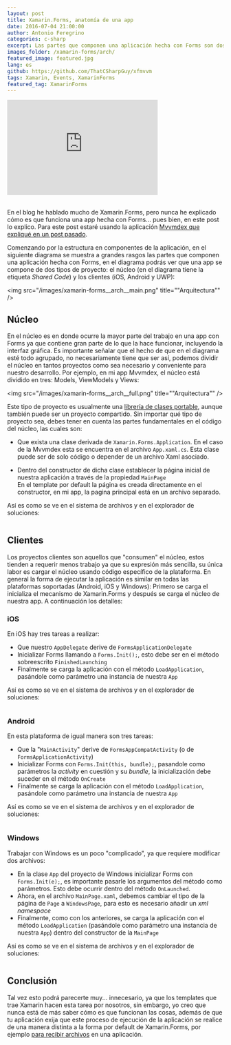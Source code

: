 ```yaml
---
layout: post
title: Xamarin.Forms, anatomía de una app
date: 2016-07-04 21:00:00
author: Antonio Feregrino
categories: c-sharp
excerpt: Las partes que componen una aplicación hecha con Forms son dos&ellip; el núcleo o shared code y los proyectos clientes móviles que consumen dicho núcleo.
images_folder: /xamarin-forms/arch/
featured_image: featured.jpg
lang: es
github: https://github.com/ThatCSharpGuy/xfmvvm
tags: Xamarin, Events, XamarinForms
featured_tag: XamarinForms
---
```


<div class="video-wrapper">
<iframe src='https://onedrive.live.com/embed?cid=05D7523CBBAF0419&resid=5D7523CBBAF0419%21128893&authkey=AIJIECFXvuJszW0&em=2&wdAr=1.7777777777777777' width='350px' height='221px' frameborder='0'>Esto es un documento de <a target='_blank' href='https://office.com'>Microsoft Office</a> incrustado con tecnología de <a target='_blank' href='https://office.com/webapps'>Office Online</a>.</iframe>
</div>
 
<br />

En el blog he hablado mucho de Xamarin.Forms, pero nunca he explicado cómo es que funciona una app hecha con Forms... pues bien, en este post lo explico. Para este post estaré usando la aplicación <a href="../mvvm-xamarin-forms" target="_blank" rel="nofollow">Mvvmdex que expliqué en un post pasado</a>.  

Comenzando por la estructura en componentes de la aplicación, en el siguiente diagrama se muestra a grandes rasgos las partes que componen una aplicación hecha con Forms, en el diagrama podrás ver que una app se compone de dos tipos de proyecto: el núcleo (en el diagrama tiene la etiqueta *Shared Code*) y los clientes (iOS, Android y UWP):

<img src="/images/xamarin-forms__arch__main.png" title=""Arquitectura"" />

## Núcleo

En el núcleo es en donde ocurre la mayor parte del trabajo en una app con Forms ya que contiene gran parte de lo que la hace funcionar, incluyendo la interfaz gráfica. Es importante señalar que el hecho de que en el diagrama esté todo agrupado, no necesariamente tiene que ser así, podemos dividir el núcleo en tantos proyectos como sea necesario y conveniente para nuestro desarrollo. Por ejemplo, en mi app Mvvmdex, el núcleo está dividido en tres: Models, ViewModels y Views:

<img src="/images/xamarin-forms__arch__full.png" title=""Arquitectura"" />

Este tipo de proyecto es usualmente una <a href="../que-son-portable-class-library" target="_blank" rel="nofollow">librería de clases portable</a>, aunque también puede ser un proyecto compartido. Sin importar qué tipo de proyecto sea, debes tener en cuenta las partes fundamentales en el código del núcleo, las cuales son:  

 - Que exista una clase derivada de `Xamarin.Forms.Application`. En el caso de la Mvvmdex esta se encuentra en el archivo `App.xaml.cs`. Esta clase puede ser de solo código o depender de un archivo Xaml asociado.

 - Dentro del constructor de dicha clase establecer la página inicial de nuestra aplicación a través de la propiedad `MainPage`  
 	En el template por default la página es creada directamente en el constructor, en mi app, la pagina principal está en un archivo separado.  

Así es como se ve en el sistema de archivos y en el explorador de soluciones:

<div class="pure-g">
<div class="pure-u-1 pure-u-md-1-2">
<img src="/images/xamarin-forms__arch__xf-files.jpg" title=""Xamarin.Forms en sistema de archivos"" />
</div>
<div class="pure-u-1 pure-u-md-1-2">
<img src="/images/xamarin-forms__arch__views.png" title=""Xamarin.Forms en el explorador de soluciones"" />
</div>  
</div>

## Clientes  

Los proyectos clientes son aquellos que "consumen" el núcleo, estos tienden a requerir menos trabajo ya que su expresión más sencilla, su única labor es cargar el núcleo usando código específico de la plataforma. En general la forma de ejecutar la aplicación es similar en todas las plataformas soportadas (Android, iOS y Windows): Primero se carga el inicializa el mecanismo de Xamarin.Forms y después se carga el núcleo de nuestra app. A continuación los detalles:  


### iOS  

En iOS hay tres tareas a realizar:  
  
   - Que nuestro `AppDelegate` derive de `FormsApplicationDelegate`  
   - Inicializar Forms llamando a `Forms.Init();`, esto debe ser en el método sobreescrito `FinishedLaunching`
   - Finalmente se carga la aplicación con el método `LoadApplication`, pasándole como parámetro una instancia de nuestra `App`  

Así es como se ve en el sistema de archivos y en el explorador de soluciones:

<div class="pure-g">
<div class="pure-u-1 pure-u-md-1-2">
<img src="/images/xamarin-forms__arch__ios-files.jpg" title=""iOS en sistema de archivos"" />
</div>
<div class="pure-u-1 pure-u-md-1-2">
<img src="/images/xamarin-forms__arch__ios.png" title=""iOS en el explorador de soluciones"" />
</div>  
</div>  
  
### Android  

En esta plataforma de igual manera son tres tareas:  
  
   - Que la "`MainActivity`" derive de `FormsAppCompatActivity` (o de `FormsApplicationActivity`)
   - Inicializar Forms con `Forms.Init(this, bundle);`, pasandole como parámetros la *activity* en cuestión y su *bundle*, la inicialización debe suceder en el método `OnCreate`
   - Finalmente se carga la aplicación con el método `LoadApplication`, pasándole como parámetro una instancia de nuestra `App`  

Así es como se ve en el sistema de archivos y en el explorador de soluciones:

<div class="pure-g">
<div class="pure-u-1 pure-u-md-1-2">
<img src="/images/xamarin-forms__arch__android-files.jpg" title=""Android en sistema de archivos"" />
</div>
<div class="pure-u-1 pure-u-md-1-2">
<img src="/images/xamarin-forms__arch__droid.png" title=""Android en el explorador de soluciones"" />
</div>  
</div>  
  
### Windows  

Trabajar con Windows es un poco "complicado", ya que requiere modificar dos archivos:  
  
   - En la clase `App` del proyecto de Windows inicializar Forms con `Forms.Init(e);`, es importante pasarle los argumentos del método como parámetros. Esto debe ocurrir dentro del método `OnLaunched`.
   - Ahora, en el archivo `MainPage.xaml`, debemos cambiar el tipo de la página de `Page` a `WindowsPage`, para esto es necesario añadir un *xml namespace*   
   - Finalmente, como con los anteriores, se carga la aplicación con el método `LoadApplication` (pasándole como parámetro una instancia de nuestra `App`) dentro del constructor de la `MainPage`  

Así es como se ve en el sistema de archivos y en el explorador de soluciones:

<div class="pure-g">
<div class="pure-u-1 pure-u-md-1-2">
<img src="/images/xamarin-forms__arch__uwp-files.jpg" title=""Windows en sistema de archivos"" />
</div>
<div class="pure-u-1 pure-u-md-1-2">
<img src="/images/xamarin-forms__arch__uwp.jpg" title=""Windows en el explorador de soluciones"" />
</div>  
</div>  
   
## Conclusión  

Tal vez esto podrá parecerte muy... innecesario, ya que los templates que trae Xamarin hacen esta tarea por nosotros, sin embargo, yo creo que nunca está de más saber cómo es que funcionan las cosas, además de que tu aplicación exija que este proceso de ejecución de la aplicación se realice de una manera distinta a la forma por default de Xamarin.Forms, por ejemplo <a href="../opening-files-xamarin-forms">para recibir archivos</a> en una aplicación. 

